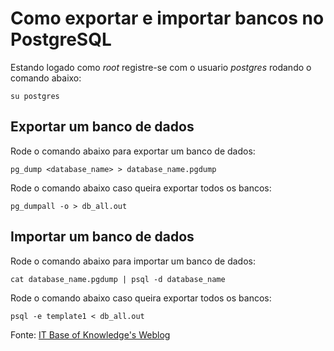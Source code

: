 # Como exportar e importar bancos no PostgreSQL
Estando logado como *root* registre-se com o usuario *postgres* rodando o comando abaixo:
    
    su postgres

## Exportar um banco de dados
Rode o comando abaixo para exportar um banco de dados:

    pg_dump <database_name> > database_name.pgdump

Rode o comando abaixo caso queira exportar todos os bancos:

    pg_dumpall -o > db_all.out

## Importar um banco de dados
Rode o comando abaixo para importar um banco de dados:

    cat database_name.pgdump | psql -d database_name

Rode o comando abaixo caso queira exportar todos os bancos:

    psql -e template1 < db_all.out

Fonte: [IT Base of Knowledge's Weblog](https://itbdc.wordpress.com/2008/06/23/export-import-postgresql-database)